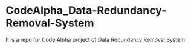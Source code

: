 # CodeAlpha_Data-Redundancy-Removal-System
It is a repo for Code Alpha project of Data Redundancy Removal System
